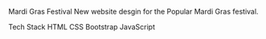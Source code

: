 Mardi Gras Festival
New website desgin for the Popular Mardi Gras festival.

Tech Stack
HTML
CSS
Bootstrap
JavaScript





